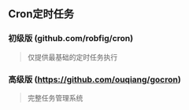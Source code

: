 ## Cron定时任务


### 初级版 (github.com/robfig/cron)

> 仅提供最基础的定时任务执行


<!-- https://github.com/robfig/cron -->
<!-- https://segmentfault.com/a/1190000023029219 -->

### 高级版 (https://github.com/ouqiang/gocron)

> 完整任务管理系统

<!-- https://github.com/ouqiang/gocron -->



